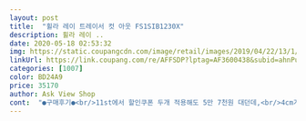 ```yaml
---
layout: post 
title:  "휠라 레이 트레이서 컷 아웃 FS1SIB1230X" 
description: 휠라 레이 ..
date: 2020-05-18 02:53:32 
img: https://static.coupangcdn.com/image/retail/images/2019/04/22/13/1/d0db517a-1fd0-480d-9d68-c480b10e825b.jpg 
linkUrl: https://link.coupang.com/re/AFFSDP?lptag=AF3600438&subid=ahnPublicAsk&pageKey=1343349055&itemId=2370748446&vendorItemId=4669615055&traceid=V0-113-67f17435f20f1bf0 
categories: [1007] 
color: BD24A9 
price: 35170 
author: Ask View Shop 
cont:  "●구매후기●<br/>11st에서 할인쿠폰 두개 적용해도 5만 7천원 대던데,<br/>4cm가 훌쩍 커져서 높은 공기를 마시게되네요.<br/><br/>겨울엔 춥겠지만 간절기나 실내용으로는 괜찮을 것 같애요!<br/>로켓배송으로 하루만에 슝 도착했어요.<br/><br/>무게도 가벼운 편이에요.<br/><br/>사진과 똑같고 가볍고 단 정사이즈라 발가락이 아퍼요 볼이 넓고 기신분은 한사이즈 큰거 추천<br/>양말에 따라 새로운 디자인을 만들수 있는 멋진 신발^^<br/>옆모습으로 보면 발도 작아보이고<br/>옆이 시스루라 신는 양말색에따라 느낌이 다를 것 같네요.<br/><br/>요즘 재밌게 신고 있어요<br/>추천합니다 저렴하게 잘샀어요 :<br/> -)<br/>헬스할때 신으려고 샀는데 귀엽구 원피스에 신어도 갠찮을 것 같애요.<br/><br/>" 
---
```

